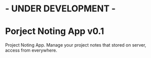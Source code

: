 # - UNDER DEVELOPMENT - 
# Porject Noting App v0.1
Project Noting App. Manage your project notes that stored on server, access from everywhere.
